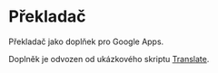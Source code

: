 # Překladač

Překladač jako doplňek pro Google Apps.

Doplněk je odvozen od ukázkového skriptu [Translate](https://github.com/google/google-apps-script-samples/tree/master/translate).
